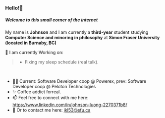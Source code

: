 
### Hello!👋
##### Welcome to this small corner of the internet 


My name is **Johnson** and I am currently a **third-year** student studying **Computer Science and minoring in philosophy** at **Simon Fraser University (located in Burnaby, BC)** 

🤔 I am currently Working on:
> - Fixing my sleep schedule (real talk). 

</br>

- 👨‍💻 Current: Software Developer coop @ Powerex, prev: Software Developer coop @ Peloton Technologies
- ✨ Coffee addict forreal.
- 📫 Feel free to connect with me here: https://www.linkedin.com/in/johnson-luong-2270371b8/ </br>
- 📧 Or to contact me here: jkl53@sfu.ca </br> </br>



